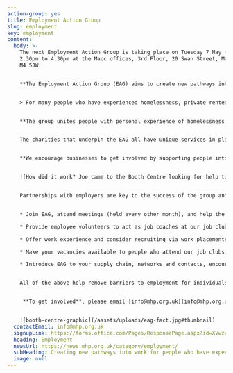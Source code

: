 ```yaml
---
action-group: yes
title: Employment Action Group
slug: employment
key: employment
content:
  body: >-
    The next Employment Action Group is taking place on Tuesday 7 May from
    2.30pm to 4.30pm at the Macc offices, 3rd Floor, 20 Swan Street, Manchester,
    M4 5JW.


    **The Employment Action Group (EAG) aims to create new pathways into work** for people who have experienced homelessness.  


    > For many people who have experienced homelessness, private rented tenancies are often their only option to move on from emergency or temporary accommodation and create a home of their own. **For people to be able to secure and sustain tenancies, they need good jobs** - ideally full-time hours, paid at the real living wage, and with reasonable longevity of contract. 


    **The group unites people with personal experience of homelessness with businesses, public and charity sector organisations**, to co-produce inclusive employment solutions. 


    The charities that underpin the EAG all have unique services in place that collectively can help people to overcome their barriers to work. These charities can support people with their motivation and confidence, as well as assisting with job applications and interview skills.  


    **We encourage businesses to get involved by supporting people into work.** Find out how you can get involved below!


    ![How did it work? Joe came to the Booth Centre looking for help to find employment. He came to Job Club and met Chris. BITC introduced him to the site manager at a City Centre construction scheme. He was offered a job and the Booth Centre team helped him find private rented accommodation. Joe found it difficult to juggle these new responsibilities at first. Ongoing support from BITC and their relationship with the employer, alongside the Booth Centre's support, helped Joe to sustain his job and home.](/assets/uploads/eag.jpg#thumbnail)


    Partnerships with employers are key to the success of the group and we invite employers to step up and be part of the solution and support people into employment. There’s lots of ways to get involved, including: 


    * Join EAG, attend meetings (held every other month), and help the group to achieve its aims. 

    * Provide employee volunteers to act as job coaches at our job clubs, helping with job search and application (this can be in person or online). 

    * Offer work experience and consider recruiting via work placements. 

    * Make your vacancies available to people who attend our job clubs. 

    * Introduce EAG to your supply chain, networks and contacts, encouraging them to pledge jobs. 


    All of the above help remove barriers to employment for individuals who have experience of homelessness. 


     **T﻿o get involved**, please email [info@mhp.org.uk](info@mhp.org.uk)


    ![booth-centre-graphic](/assets/uploads/eag-fact.jpg#thumbnail)
  contactEmail: info@mhp.org.uk
  signupLink: https://forms.office.com/Pages/ResponsePage.aspx?id=XVwzcf1bkE61VN8N5KjjQjkoCHBJKMVKuWG3gz25EypUM1gxNTZLNUgwS0tGNUhNVkExNUJPRkY5Ni4u
  heading: Employment
  newsUrl: https://news.mhp.org.uk/category/employment/
  subHeading: Creating new pathways into work for people who have experienced homelessness
  image: null
---
```

